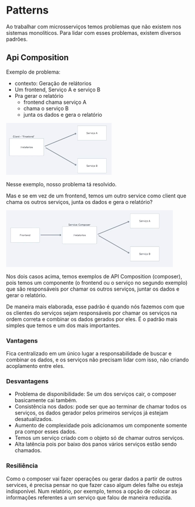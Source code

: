 # Patterns
Ao trabalhar com microsserviços temos problemas que não existem nos sistemas monolíticos. Para lidar com esses problemas, existem diversos padrões.

## Api Composition
Exemplo de problema:
 - contexto: Geração de relátorios
 - Um frontend, Serviço A e serviço B
 - Pra gerar o relatório
    - frontend chama serviço A
    - chama o serviço B
    - junta os dados e gera o relatório

![](images/patterns/frontend-reports.png)

Nesse exemplo, nosso problema tá resolvido.

Mas e se em vez de um frontend, temos um outro service como client que chama os outros serviços, junta os dados e gera o relatório?

![](images/patterns/service-reports.png)

Nos dois casos acima, temos exemplos de API Composition (composer), pois temos um componente (o frontend ou o serviço no segundo exemplo) que são responsáveis por chamar os outros serviços, juntar os dados e gerar o relatório.

De maneira mais elaborada, esse padrão é quando nós fazemos com que os clientes do serviços sejam responsáveis por chamar os serviços na ordem correta e combinar os dados gerados por eles. É o padrão mais simples que temos e um dos mais importantes.

### Vantagens
Fica centralizado em um único lugar a responsabilidade de buscar e combinar os dados, e os serviços não precisam lidar com isso, não criando acoplamento entre eles.

### Desvantagens
 - Problema de disponibilidade: Se um dos serviços cair, o composer basicamente cai também.
 - Consistência nos dados: pode ser que ao terminar de chamar todos os serviços, os dados gerador pelos primeiros serviços já estejam desatualizados.
 - Aumento de complexidade pois adicionamos um componente somente pra compor esses dados.
 - Temos um serviço criado com o objeto só de chamar outros serviços.
 - Alta latência pois por baixo dos panos vários serviços estão sendo chamados.

### Resiliência
Como o composer vai fazer operações ou gerar dados a partir de outros services, é precisa pensar no que fazer caso algum deles falhe ou esteja indisponível.
Num relatório, por exemplo, temos a opção de colocar as informações referentes a um serviço que falou de maneira reduzida.